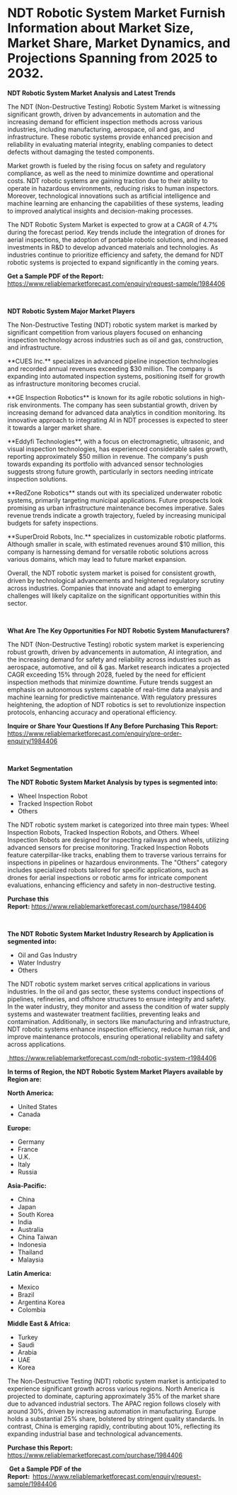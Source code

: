 <p><h1>NDT Robotic System Market Furnish Information about Market Size, Market Share, Market Dynamics, and Projections Spanning from 2025 to 2032.</h1></p><p><strong>NDT Robotic System Market Analysis and Latest Trends</strong></p>
<p><p>The NDT (Non-Destructive Testing) Robotic System Market is witnessing significant growth, driven by advancements in automation and the increasing demand for efficient inspection methods across various industries, including manufacturing, aerospace, oil and gas, and infrastructure. These robotic systems provide enhanced precision and reliability in evaluating material integrity, enabling companies to detect defects without damaging the tested components.</p><p>Market growth is fueled by the rising focus on safety and regulatory compliance, as well as the need to minimize downtime and operational costs. NDT robotic systems are gaining traction due to their ability to operate in hazardous environments, reducing risks to human inspectors. Moreover, technological innovations such as artificial intelligence and machine learning are enhancing the capabilities of these systems, leading to improved analytical insights and decision-making processes.</p><p>The NDT Robotic System Market is expected to grow at a CAGR of 4.7% during the forecast period. Key trends include the integration of drones for aerial inspections, the adoption of portable robotic solutions, and increased investments in R&D to develop advanced materials and technologies. As industries continue to prioritize efficiency and safety, the demand for NDT robotic systems is projected to expand significantly in the coming years.</p></p>
<p><strong>Get a Sample PDF of the Report:&nbsp;</strong> <a href="https://www.reliablemarketforecast.com/enquiry/request-sample/1984406?utm_campaign=2452&utm_medium=2&utm_source=Github&utm_content=ia&utm_term=12042025&utm_id=ndt-robotic-system">https://www.reliablemarketforecast.com/enquiry/request-sample/1984406</a></p>
<p>&nbsp;</p>
<p><strong>NDT Robotic System Major Market Players</strong></p>
<p><p>The Non-Destructive Testing (NDT) robotic system market is marked by significant competition from various players focused on enhancing inspection technology across industries such as oil and gas, construction, and infrastructure.</p><p>**CUES Inc.** specializes in advanced pipeline inspection technologies and recorded annual revenues exceeding $30 million. The company is expanding into automated inspection systems, positioning itself for growth as infrastructure monitoring becomes crucial.</p><p>**GE Inspection Robotics** is known for its agile robotic solutions in high-risk environments. The company has seen substantial growth, driven by increasing demand for advanced data analytics in condition monitoring. Its innovative approach to integrating AI in NDT processes is expected to steer it towards a larger market share.</p><p>**Eddyfi Technologies**, with a focus on electromagnetic, ultrasonic, and visual inspection technologies, has experienced considerable sales growth, reporting approximately $50 million in revenue. The company's push towards expanding its portfolio with advanced sensor technologies suggests strong future growth, particularly in sectors needing intricate inspection solutions.</p><p>**RedZone Robotics** stands out with its specialized underwater robotic systems, primarily targeting municipal applications. Future prospects look promising as urban infrastructure maintenance becomes imperative. Sales revenue trends indicate a growth trajectory, fueled by increasing municipal budgets for safety inspections.</p><p>**SuperDroid Robots, Inc.** specializes in customizable robotic platforms. Although smaller in scale, with estimated revenues around $10 million, this company is harnessing demand for versatile robotic solutions across various domains, which may lead to future market expansion.</p><p>Overall, the NDT robotic system market is poised for consistent growth, driven by technological advancements and heightened regulatory scrutiny across industries. Companies that innovate and adapt to emerging challenges will likely capitalize on the significant opportunities within this sector.</p></p>
<p>&nbsp;</p>
<p><strong>What Are The Key Opportunities For NDT Robotic System Manufacturers?</strong></p>
<p><p>The NDT (Non-Destructive Testing) robotic system market is experiencing robust growth, driven by advancements in automation, AI integration, and the increasing demand for safety and reliability across industries such as aerospace, automotive, and oil & gas. Market research indicates a projected CAGR exceeding 15% through 2028, fueled by the need for efficient inspection methods that minimize downtime. Future trends suggest an emphasis on autonomous systems capable of real-time data analysis and machine learning for predictive maintenance. With regulatory pressures heightening, the adoption of NDT robotics is set to revolutionize inspection protocols, enhancing accuracy and operational efficiency.</p></p>
<p><strong>Inquire or Share Your Questions If Any Before Purchasing This Report:</strong> <a href="https://www.reliablemarketforecast.com/enquiry/pre-order-enquiry/1984406?utm_campaign=2452&utm_medium=2&utm_source=Github&utm_content=ia&utm_term=12042025&utm_id=ndt-robotic-system">https://www.reliablemarketforecast.com/enquiry/pre-order-enquiry/1984406</a></p>
<p>&nbsp;</p>
<p><strong>Market Segmentation</strong></p>
<p><strong>The NDT Robotic System Market Analysis by types is segmented into:</strong></p>
<p><ul><li>Wheel Inspection Robot</li><li>Tracked Inspection Robot</li><li>Others</li></ul></p>
<p><p>The NDT robotic system market is categorized into three main types: Wheel Inspection Robots, Tracked Inspection Robots, and Others. Wheel Inspection Robots are designed for inspecting railways and wheels, utilizing advanced sensors for precise monitoring. Tracked Inspection Robots feature caterpillar-like tracks, enabling them to traverse various terrains for inspections in pipelines or hazardous environments. The "Others" category includes specialized robots tailored for specific applications, such as drones for aerial inspections or robotic arms for intricate component evaluations, enhancing efficiency and safety in non-destructive testing.</p></p>
<p><strong>Purchase this Report:&nbsp;</strong><a href="https://www.reliablemarketforecast.com/purchase/1984406?utm_campaign=2452&utm_medium=2&utm_source=Github&utm_content=ia&utm_term=12042025&utm_id=ndt-robotic-system">https://www.reliablemarketforecast.com/purchase/1984406</a></p>
<p>&nbsp;</p>
<p><strong>The NDT Robotic System Market Industry Research by Application is segmented into:</strong></p>
<p><ul><li>Oil and Gas Industry</li><li>Water Industry</li><li>Others</li></ul></p>
<p><p>The NDT robotic system market serves critical applications in various industries. In the oil and gas sector, these systems conduct inspections of pipelines, refineries, and offshore structures to ensure integrity and safety. In the water industry, they monitor and assess the condition of water supply systems and wastewater treatment facilities, preventing leaks and contamination. Additionally, in sectors like manufacturing and infrastructure, NDT robotic systems enhance inspection efficiency, reduce human risk, and improve maintenance protocols, ensuring operational reliability and safety across applications.</p></p>
<p><a href="https://www.reliablemarketforecast.com/ndt-robotic-system-r1984406?utm_campaign=2452&utm_medium=2&utm_source=Github&utm_content=ia&utm_term=12042025&utm_id=ndt-robotic-system">&nbsp;https://www.reliablemarketforecast.com/ndt-robotic-system-r1984406</a></p>
<p><strong>In terms of Region, the NDT Robotic System Market Players available by Region are:</strong></p>
<p>
    <p> <strong> North America: </strong>
        <ul>
            <li>United States</li>
            <li>Canada</li>
        </ul>
        </p> 
    <p> <strong> Europe: </strong>
        <ul>
            <li>Germany</li>
            <li>France</li>
            <li>U.K.</li>
            <li>Italy</li>
            <li>Russia</li>
        </ul>
        </p> 
    <p> <strong> Asia-Pacific: </strong>
        <ul>
            <li>China</li>
            <li>Japan</li>
            <li>South Korea</li>
            <li>India</li>
            <li>Australia</li>
            <li>China Taiwan</li>
            <li>Indonesia</li>
            <li>Thailand</li>
            <li>Malaysia</li>
        </ul>
        </p> 
    <p> <strong> Latin America: </strong>
        <ul>
            <li>Mexico</li>
            <li>Brazil</li>
            <li>Argentina Korea</li>
            <li>Colombia</li>
        </ul>
        </p> 
    <p> <strong> Middle East & Africa: </strong>
        <ul>
            <li>Turkey</li>
            <li>Saudi</li>
            <li>Arabia</li>
            <li>UAE</li>
            <li>Korea</li>
        </ul>
    </p>
    </p>
<p><p>The Non-Destructive Testing (NDT) robotic system market is anticipated to experience significant growth across various regions. North America is projected to dominate, capturing approximately 35% of the market share due to advanced industrial sectors. The APAC region follows closely with around 30%, driven by increasing automation in manufacturing. Europe holds a substantial 25% share, bolstered by stringent quality standards. In contrast, China is emerging rapidly, contributing about 10%, reflecting its expanding industrial base and technological advancements.</p></p>
<p><strong>Purchase this Report: </strong><a href="https://www.reliablemarketforecast.com/purchase/1984406?utm_campaign=2452&utm_medium=2&utm_source=Github&utm_content=ia&utm_term=12042025&utm_id=ndt-robotic-system">https://www.reliablemarketforecast.com/purchase/1984406</a></p>
<p>&nbsp;<strong>Get a Sample PDF of the Report:&nbsp;&nbsp;</strong><a href="https://www.reliablemarketforecast.com/enquiry/request-sample/1984406?utm_campaign=2452&utm_medium=2&utm_source=Github&utm_content=ia&utm_term=12042025&utm_id=ndt-robotic-system">https://www.reliablemarketforecast.com/enquiry/request-sample/1984406</a></p>
<p><strong></strong></p>
<p><p></p><p></p><p></p></p>